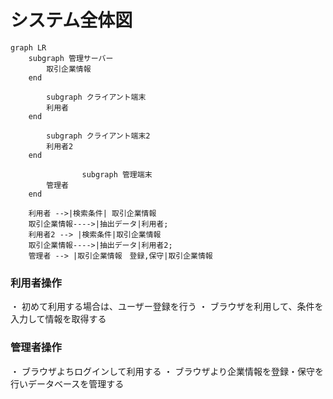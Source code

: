 # システム全体図
```mermaid
graph LR
    subgraph 管理サーバー
        取引企業情報
    end

        subgraph クライアント端末
        利用者
    end

        subgraph クライアント端末2
        利用者2
    end

                subgraph 管理端末
        管理者
    end

    利用者 -->|検索条件| 取引企業情報
    取引企業情報---->|抽出データ|利用者;
    利用者2 --> |検索条件|取引企業情報
    取引企業情報---->|抽出データ|利用者2;
    管理者 --> |取引企業情報　登録,保守|取引企業情報
```
### 利用者操作
・ 初めて利用する場合は、ユーザー登録を行う
・ ブラウザを利用して、条件を入力して情報を取得する

### 管理者操作
・ ブラウザよちログインして利用する
・ ブラウザより企業情報を登録・保守を行いデータベースを管理する